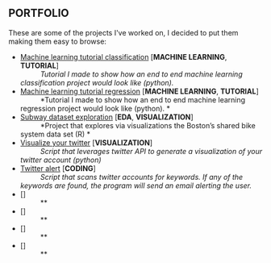 ## PORTFOLIO	

These are some of the projects I've worked on, I decided to put them making them easy to browse:

* [Machine learning tutorial classification](https://github.com/nachocarracedo/portfolio/blob/master/ML_tutorial_python_classification/classification_tutorial.ipynb) [**MACHINE LEARNING**, **TUTORIAL**]<br>
&nbsp;&nbsp;&nbsp;&nbsp;&nbsp;&nbsp;&nbsp;&nbsp;&nbsp;&nbsp;*Tutorial I made to show how an end to end machine learning classification project would look like (python).*
* [Machine learning tutorial regression](https://github.com/nachocarracedo/portfolio/blob/master/ML_tutorial_python_regression/regression_tutorial.ipynb) [**MACHINE LEARNING**, **TUTORIAL**]<br>
&nbsp;&nbsp;&nbsp;&nbsp;&nbsp;&nbsp;&nbsp;&nbsp;&nbsp;&nbsp;*Tutorial I made to show how an end to end machine learning regression project would look like (python).       *
* [Subway dataset exploration](https://github.com/nachocarracedo/portfolio/blob/master/Hubway/Hubway.md) [**EDA**, **VISUALIZATION**]<br>
&nbsp;&nbsp;&nbsp;&nbsp;&nbsp;&nbsp;&nbsp;&nbsp;&nbsp;&nbsp;*Project that explores via visualizations the Boston’s shared bike system data set (R) *
* [Visualize your twitter]() [**VISUALIZATION**]<br>
&nbsp;&nbsp;&nbsp;&nbsp;&nbsp;&nbsp;&nbsp;&nbsp;&nbsp;&nbsp;*Script that leverages twitter API to generate a visualization of your twitter account (python)*
* [Twitter alert]() [**CODING**]<br>
&nbsp;&nbsp;&nbsp;&nbsp;&nbsp;&nbsp;&nbsp;&nbsp;&nbsp;&nbsp;*Script that scans twitter accounts for keywords. If any of the keywords are found, the program will send an email alerting the user.*
* []() []<br>
&nbsp;&nbsp;&nbsp;&nbsp;&nbsp;&nbsp;&nbsp;&nbsp;&nbsp;&nbsp;**
* []() []<br>
&nbsp;&nbsp;&nbsp;&nbsp;&nbsp;&nbsp;&nbsp;&nbsp;&nbsp;&nbsp;**
* []() []<br>
&nbsp;&nbsp;&nbsp;&nbsp;&nbsp;&nbsp;&nbsp;&nbsp;&nbsp;&nbsp;**
* []() []<br>
&nbsp;&nbsp;&nbsp;&nbsp;&nbsp;&nbsp;&nbsp;&nbsp;&nbsp;&nbsp;**